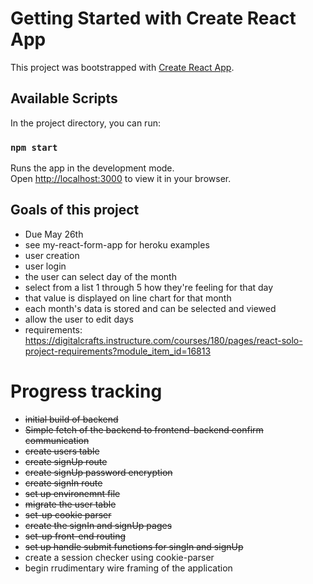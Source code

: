 # Getting Started with Create React App

This project was bootstrapped with [Create React App](https://github.com/facebook/create-react-app).

## Available Scripts

In the project directory, you can run:

### `npm start`

Runs the app in the development mode.\
Open [http://localhost:3000](http://localhost:3000) to view it in your browser.

## Goals of this project
- Due May 26th
- see my-react-form-app for heroku examples
- user creation
- user login
- the user can select day of the month
- select from a list 1 through 5 how they're feeling for that day
- that value is displayed on line chart for that month
- each month's data is stored and can be selected and viewed
- allow the user to edit days
- requirements: https://digitalcrafts.instructure.com/courses/180/pages/react-solo-project-requirements?module_item_id=16813

# Progress tracking
- ~~initial build of backend~~
- ~~Simple fetch of the backend to frontend-backend confirm communication~~
- ~~create users table~~
- ~~create signUp route~~
- ~~create signUp password encryption~~
- ~~create signIn route~~
- ~~set up environemnt file~~
- ~~migrate the user table~~
- ~~set-up cookie parser~~
- ~~create the signIn and signUp pages~~
- ~~set-up front-end routing~~
- ~~set up handle submit functions for singIn and signUp~~
- create a session checker using cookie-parser
- begin rrudimentary wire framing of the application



